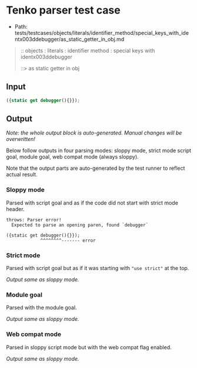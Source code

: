 # Tenko parser test case

- Path: tests/testcases/objects/literals/identifier_method/special_keys_with_identx003ddebugger/as_static_getter_in_obj.md

> :: objects : literals : identifier method : special keys with identx003ddebugger
>
> ::> as static getter in obj

## Input

`````js
({static get debugger(){}});
`````

## Output

_Note: the whole output block is auto-generated. Manual changes will be overwritten!_

Below follow outputs in four parsing modes: sloppy mode, strict mode script goal, module goal, web compat mode (always sloppy).

Note that the output parts are auto-generated by the test runner to reflect actual result.

### Sloppy mode

Parsed with script goal and as if the code did not start with strict mode header.

`````
throws: Parser error!
  Expected to parse an opening paren, found `debugger`

({static get debugger(){}});
             ^^^^^^^^------- error
`````

### Strict mode

Parsed with script goal but as if it was starting with `"use strict"` at the top.

_Output same as sloppy mode._

### Module goal

Parsed with the module goal.

_Output same as sloppy mode._

### Web compat mode

Parsed in sloppy script mode but with the web compat flag enabled.

_Output same as sloppy mode._
